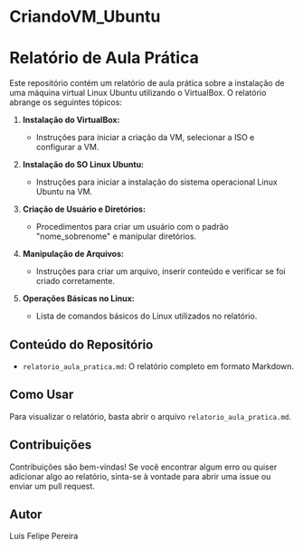# CriandoVM_Ubuntu

# Relatório de Aula Prática

Este repositório contém um relatório de aula prática sobre a instalação de uma máquina virtual Linux Ubuntu utilizando o VirtualBox. O relatório abrange os seguintes tópicos:

1. **Instalação do VirtualBox:**
   - Instruções para iniciar a criação da VM, selecionar a ISO e configurar a VM.

2. **Instalação do SO Linux Ubuntu:**
   - Instruções para iniciar a instalação do sistema operacional Linux Ubuntu na VM.

3. **Criação de Usuário e Diretórios:**
   - Procedimentos para criar um usuário com o padrão "nome_sobrenome" e manipular diretórios.

4. **Manipulação de Arquivos:**
   - Instruções para criar um arquivo, inserir conteúdo e verificar se foi criado corretamente.

5. **Operações Básicas no Linux:**
   - Lista de comandos básicos do Linux utilizados no relatório.

## Conteúdo do Repositório

- `relatorio_aula_pratica.md`: O relatório completo em formato Markdown.

## Como Usar

Para visualizar o relatório, basta abrir o arquivo `relatorio_aula_pratica.md`.

## Contribuições

Contribuições são bem-vindas! Se você encontrar algum erro ou quiser adicionar algo ao relatório, sinta-se à vontade para abrir uma issue ou enviar um pull request.

## Autor

Luis Felipe Pereira
